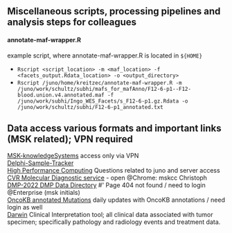 ## Miscellaneous scripts, processing pipelines and analysis steps for colleagues

#### annotate-maf-wrapper.R
example script, where annotate-maf-wrapper.R is located in `${HOME}`   
* `Rscript <script_location> -m <maf_location> -f <facets_output.Rdata_location> -o <output_directory>`   
* `Rscript /juno/home/kreitzec/annotate-maf-wrapper.R -m /juno/work/schultz/subhi/mafs_for_mafAnno/F12-6-p1--F12-blood.union.v4.annotated.maf -f /juno/work/subhi/Ingo_WES_Facets/s_F12-6-p1.gz.Rdata -o /juno/work/schultz/subhi/F12-6-p1_annotated.txt`


## Data access various formats and important links (MSK related); VPN required    
[MSK-knowledgeSystems](https://github.mskcc.org/)  access only via VPN   
[Delphi-Sample-Tracker](https://delphi.mskcc.org/sample-tracker/home)   
[High Performance Computing](http://mskcchpc.org/) Questions related to juno and server access   
[CVR Molecular Diagnostic service](https://cvr.mskcc.org:8083/search) - open @Chrome: mskcc Christoph    
[DMP-2022 DMP Data Directory](https://github.mskcc.org/knowledgesystems/dmp-2022) #' Page 404 not found / need to login @Enterprise (msk initials)    
[OncoKB annotated Mutations](https://github.mskcc.org/knowledgesystems/oncokb-annotated-msk-impact) daily updates with OncoKB annotations / need login as well    
[Darwin](https://ddp.mskcc.org/search) Clinical Interpretation tool; all clinical data associated with tumor specimen; specifically pathology and radiology events and treatment data.   
